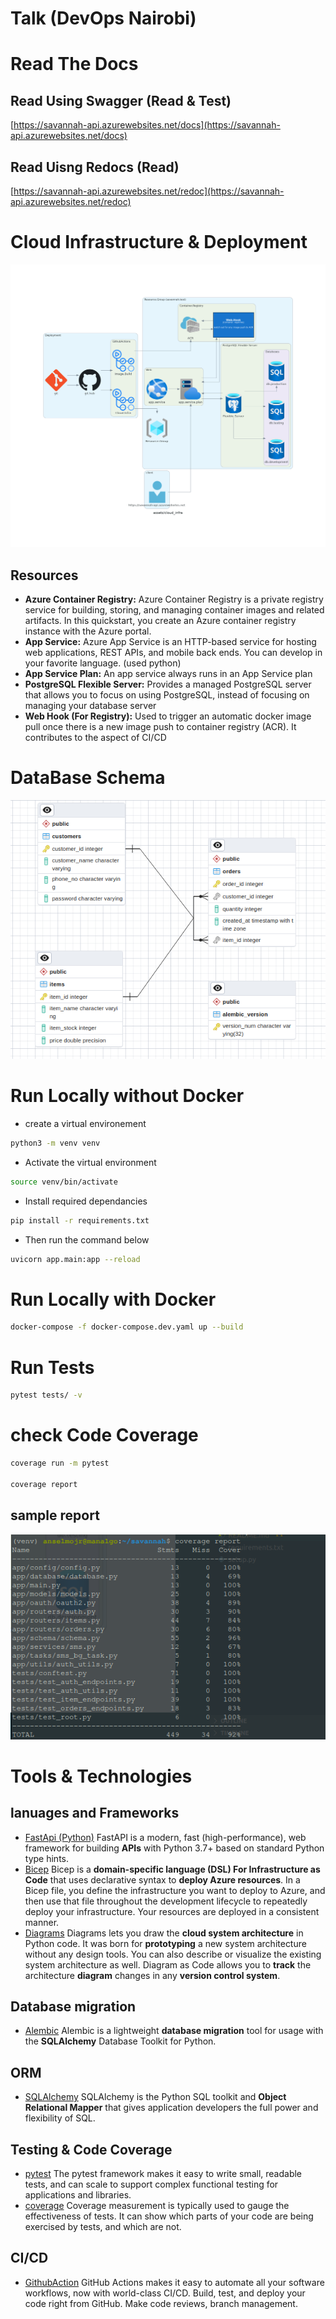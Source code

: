 # Talk (DevOps Nairobi)

# Read The Docs 
## Read Using Swagger (Read & Test)
[https://savannah-api.azurewebsites.net/docs](https://savannah-api.azurewebsites.net/docs)

## Read Uisng Redocs (Read)
[https://savannah-api.azurewebsites.net/redoc](https://savannah-api.azurewebsites.net/redoc)

# Cloud Infrastructure  & Deployment 
![deployment](assets/cloud_infra.png)
## Resources 
- **Azure Container Registry:** 
Azure Container Registry is a private registry service for building, storing, and managing container images and related artifacts. In this quickstart, you create an Azure container registry instance with the Azure portal. 
- **App Service:** 
Azure App Service is an HTTP-based service for hosting web applications, REST APIs, and mobile back ends. You can develop in your favorite language. (used python)
- **App Service Plan:** 
An app service always runs in an App Service plan
- **PostgreSQL Flexible Server:**
Provides a managed PostgreSQL server that allows you to focus on using PostgreSQL, instead of focusing on managing your database server
- **Web Hook (For Registry):**
Used to trigger an automatic docker image pull once there is a new image push to container registry (ACR). It contributes to the aspect of CI/CD 

# DataBase Schema 
![deployment](assets/database_erd.png)

# Run Locally without Docker 
- create a virtual environement 
```bash 
python3 -m venv venv 
```
- Activate the virtual environment
```bash 
source venv/bin/activate
```

- Install required dependancies 
```bash 
pip install -r requirements.txt
```
- Then  run the command below 
```bash 
uvicorn app.main:app --reload 
```
# Run Locally with Docker 
```bash 
docker-compose -f docker-compose.dev.yaml up --build 
```

# Run Tests 
```bash 
pytest tests/ -v 

```
# check Code Coverage 
```bash 
coverage run -m pytest

coverage report 

```
## sample report 
![deployment](assets/coverage.png)



# Tools & Technologies 
## lanuages and Frameworks 
- [FastApi (Python)](https://fastapi.tiangolo.com/) 
FastAPI is a modern, fast (high-performance), web framework for building **APIs** with Python 3.7+ based on standard Python type hints.
- [Bicep](https://learn.microsoft.com/en-us/azure/azure-resource-manager/bicep/overview?tabs=bicep)
Bicep is a **domain-specific language (DSL) For Infrastructure as Code**  that uses declarative syntax to **deploy Azure resources**. In a Bicep file, you define the infrastructure you want to deploy to Azure, and then use that file throughout the development lifecycle to repeatedly deploy your infrastructure. Your resources are deployed in a consistent manner.
- [Diagrams](https://diagrams.mingrammer.com/)
Diagrams lets you draw the **cloud system architecture** in Python code. It was born for **prototyping** a new system architecture without any design tools. You can also describe or visualize the existing system architecture as well.
Diagram as Code allows you to **track** the architecture **diagram** changes in any **version control system**.
## Database migration 
- [Alembic](https://alembic.sqlalchemy.org/en/latest/)
Alembic is a lightweight **database migration** tool for usage with the **SQLAlchemy** Database Toolkit for Python.
## ORM 
- [SQLAlchemy](https://www.sqlalchemy.org/)
SQLAlchemy is the Python SQL toolkit and **Object Relational Mapper** that gives application developers the full power and flexibility of SQL.
## Testing & Code Coverage 
- [pytest](https://docs.pytest.org/en/7.4.x/)
The pytest framework makes it easy to write small, readable tests, and can scale to support complex functional testing for applications and libraries.
- [coverage](https://coverage.readthedocs.io/en/7.3.1/)
Coverage measurement is typically used to gauge the effectiveness of tests. It can show which parts of your code are being exercised by tests, and which are not.

## CI/CD 
- [GithubAction](https://github.com/features/actions)
GitHub Actions makes it easy to automate all your software workflows, now with world-class CI/CD. Build, test, and deploy your code right from GitHub. Make code reviews, branch management.




